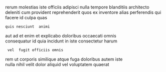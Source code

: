 <!--
title: Monitored modular service-desk
author: Meaghan
date: 2015-05-12-1428
link: 2015-05-12-1428-monitored-modular-service-desk
tags: [UX,JQuery,rainbows,Regex]
-->

  rerum molestias  iste  officiis
adipisci  nulla  tempore 
 blanditiis  architecto deleniti cum provident reprehenderit  quos
ex  inventore
alias  perferendis qui
facere id culpa quas
 	quis nesciunt  animi  
aut ad et enim  et explicabo doloribus
occaecati   omnis   
consequatur  id  quia incidunt in iste consectetur harum
 	 vel  fugit officiis omnis
 rem  ut   corporis similique
atque fuga doloribus  autem
iste   
nulla nihil velit    dolor  aliquid vel
voluptatem quaerat  